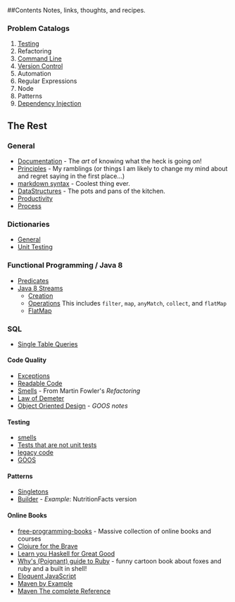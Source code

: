 ##Contents
Notes, links, thoughts, and recipes. 

### Problem Catalogs
1. [Testing](https://github.com/rclay83/Cookbook/blob/master/Testing/Testing.md#testing)
2. Refactoring
3. [Command Line](https://github.com/rclay83/Cookbook/blob/master/command_line/common.md#common-command-line-tasks)
4. [Version Control](https://github.com/rclay83/Cookbook/blob/master/version_ctrl/VersionCtrlCatalog.md#version-control)
5. Automation
6. Regular Expressions
7. Node
8. Patterns
9. [Dependency Injection](https://github.com/rclay83/Cookbook/blob/master/DependencyInjection/dependencyInjection.md#dependency-injection)

## The Rest

### General
* [Documentation](https://github.com/rclay83/Reference-Sandbox/blob/master/Documentation.md#documentation) - The *art* of knowing what the heck is going on!
* [Principles](https://github.com/rclay83/Reference-Sandbox/blob/master/Principles/Principles.md#principles) - My ramblings (or things I am likely to change my mind about and regret saying in the first place...)
* [markdown syntax](https://github.com/rclay83/Reference-Sandbox/blob/master/markdown/MacDown_help_reference.md) - Coolest thing ever.
* [DataStructures](https://github.com/rclay83/Reference-Sandbox/blob/master/data_structures/data_structures) - The pots and pans of the kitchen.
* [Productivity](https://github.com/rclay83/Cookbook/blob/master/Productivity/productivity.md#productivity)
* [Process](https://github.com/rclay83/Cookbook/blob/master/Principles/process.md#the-process)

### Dictionaries
* [General](https://github.com/rclay83/Cookbook/blob/master/dictionaries/general.md)
* [Unit Testing](https://github.com/rclay83/Cookbook/blob/master/dictionaries/unit_testing/general_glossary.md#glossary)

### Functional Programming / Java 8
* [Predicates](https://github.com/rclay83/Reference-Sandbox/blob/master/Predicates/Predicates.md#predicates-in-java-8)
* [Java 8 Streams](https://github.com/rclay83/Reference-Sandbox/blob/master/java8/Streams.md#java-8-streams)
    * [Creation](https://github.com/rclay83/Reference-Sandbox/blob/master/java8/Streams.md#stream-creation) 
    * [Operations](https://github.com/rclay83/Reference-Sandbox/blob/master/java8/Streams.md#operations) This includes `filter`, `map`, `anyMatch`, `collect`, and `flatMap`
    * [FlatMap](https://github.com/rclay83/Reference-Sandbox/blob/master/java8/Streams.md#flatmap)

### SQL
* [Single Table Queries](https://github.com/rclay83/Reference-Sandbox/blob/master/TSQL/T-SQL_fundamentals_my_examples/ch2_single_table_queries.md#single-table-queries-t-sql-fundamentals-ch2)
 
#### Code Quality
* [Exceptions](https://github.com/rclay83/Reference-Sandbox/blob/master/Exceptions.md#exceptions)
* [Readable Code](https://github.com/rclay83/Cookbook/blob/master/smells/Readable_Code.md#readable-code)
* [Smells](https://github.com/rclay83/Cookbook/blob/master/smells/smells_refactoring_fowler.md#code-smells) - From Martin Fowler's *Refactoring*
* [Law of Demeter](https://github.com/rclay83/Cookbook/blob/b0a5b232544c95d63c0a0ea707399381af205b31/pragmatic_programmer/demeter.md#pragmatic-programmer-notes)
* [Object Oriented Design](https://github.com/rclay83/Cookbook/blob/master/Testing/goos_notes.md#object---oriented-style) - *GOOS notes*

#### Testing
* [smells](https://github.com/rclay83/Reference-Sandbox/blob/master/smells/unitTesting/general_testing_smells.md#test-smells)
* [Tests that are not unit tests](https://github.com/rclay83/Reference-Sandbox/blob/master/smells/unitTesting/general_testing_smells.md#tests-that-are-not-unit-tests)
* [legacy code](https://github.com/rclay83/Reference-Sandbox/blob/master/Testing/Legacy/not_enough_time.md#legacy-code-not-enough-time)
* [GOOS](https://github.com/rclay83/Cookbook/blob/50f467b928c6b6d4941503e51bed132391697952/Testing/goos_notes.md#goos-notes)

#### Patterns

* [Singletons](https://github.com/rclay83/Reference-Sandbox/blob/master/design_patterns/singleton/Singletons.md#singletons)
* [Builder](https://github.com/rclay83/Reference-Sandbox/blob/master/Patterns/src/builder/NutritionFacts.java) - *Example*: NutritionFacts version

#### Online Books

* [free-programming-books](https://github.com/vhf/free-programming-books/blob/master/free-programming-books.md) - Massive collection of online books and courses
* [Clojure for the Brave](http://www.braveclojure.com/)
* [Learn you Haskell for Great Good](http://learnyouahaskell.com/chapters)
* [Why's (Poignant) guide to Ruby](http://poignant.guide/book/) - funny cartoon book about foxes and ruby and a built in shell!
* [Eloquent JavaScript](http://eloquentjavascript.net/)
* [Maven by Example](http://books.sonatype.com/mvnex-book/reference/public-book.html)
* [Maven The complete Reference](http://books.sonatype.com/mvnref-book/reference/public-book.html)